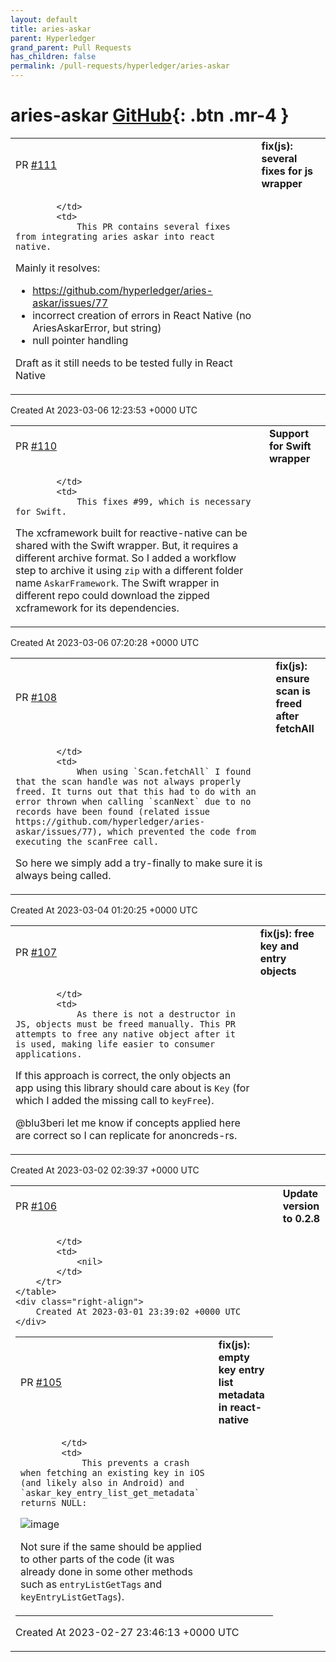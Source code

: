 ```yaml
---
layout: default
title: aries-askar
parent: Hyperledger
grand_parent: Pull Requests
has_children: false
permalink: /pull-requests/hyperledger/aries-askar
---
```


# aries-askar <span class="fs-3 right-align">[GitHub](https://github.com/hyperledger/aries-askar){: .btn .mr-4 }</span>


<div>
    <table>
        <tr>
            <td>
                PR <a href="https://github.com/hyperledger/aries-askar/pull/111" class=".btn">#111</a>
            </td>
            <td>
                <b>
                    fix(js): several fixes for js wrapper
                </b>
            </td>
        </tr>
        <tr>
            <td>
                
            </td>
            <td>
                This PR contains several fixes from integrating aries askar into react native. 

Mainly it resolves:
- https://github.com/hyperledger/aries-askar/issues/77
- incorrect creation of errors in React Native (no AriesAskarError, but string)
- null pointer handling

Draft as it still needs to be tested fully in React Native
            </td>
        </tr>
    </table>
    <div class="right-align">
        Created At 2023-03-06 12:23:53 +0000 UTC
    </div>
</div>

<div>
    <table>
        <tr>
            <td>
                PR <a href="https://github.com/hyperledger/aries-askar/pull/110" class=".btn">#110</a>
            </td>
            <td>
                <b>
                    Support for Swift wrapper
                </b>
            </td>
        </tr>
        <tr>
            <td>
                
            </td>
            <td>
                This fixes #99, which is necessary for Swift.

The xcframework built for reactive-native can be shared with the Swift wrapper. But, it requires a different archive format. So I added a workflow step to archive it using `zip` with a different folder name `AskarFramework`.
The Swift wrapper in different repo could download the zipped xcframework for its dependencies.
            </td>
        </tr>
    </table>
    <div class="right-align">
        Created At 2023-03-06 07:20:28 +0000 UTC
    </div>
</div>

<div>
    <table>
        <tr>
            <td>
                PR <a href="https://github.com/hyperledger/aries-askar/pull/108" class=".btn">#108</a>
            </td>
            <td>
                <b>
                    fix(js): ensure scan is freed after fetchAll
                </b>
            </td>
        </tr>
        <tr>
            <td>
                
            </td>
            <td>
                When using `Scan.fetchAll` I found that the scan handle was not always properly freed. It turns out that this had to do with an error thrown when calling `scanNext` due to no records have been found (related issue https://github.com/hyperledger/aries-askar/issues/77), which prevented the code from executing the scanFree call.

So here we simply add a try-finally to make sure it is always being called.
            </td>
        </tr>
    </table>
    <div class="right-align">
        Created At 2023-03-04 01:20:25 +0000 UTC
    </div>
</div>

<div>
    <table>
        <tr>
            <td>
                PR <a href="https://github.com/hyperledger/aries-askar/pull/107" class=".btn">#107</a>
            </td>
            <td>
                <b>
                    fix(js): free key and entry objects
                </b>
            </td>
        </tr>
        <tr>
            <td>
                
            </td>
            <td>
                As there is not a destructor in JS, objects must be freed manually. This PR attempts to free any native object after it is used, making life easier to consumer applications. 

If this approach is correct, the only objects an app using this library should care about is `Key` (for which I added the missing call to `keyFree`).

@blu3beri let me know if concepts applied here are correct so I can replicate for anoncreds-rs.
            </td>
        </tr>
    </table>
    <div class="right-align">
        Created At 2023-03-02 02:39:37 +0000 UTC
    </div>
</div>

<div>
    <table>
        <tr>
            <td>
                PR <a href="https://github.com/hyperledger/aries-askar/pull/106" class=".btn">#106</a>
            </td>
            <td>
                <b>
                    Update version to 0.2.8
                </b>
            </td>
        </tr>
        <tr>
            <td>
                
            </td>
            <td>
                <nil>
            </td>
        </tr>
    </table>
    <div class="right-align">
        Created At 2023-03-01 23:39:02 +0000 UTC
    </div>
</div>

<div>
    <table>
        <tr>
            <td>
                PR <a href="https://github.com/hyperledger/aries-askar/pull/105" class=".btn">#105</a>
            </td>
            <td>
                <b>
                    fix(js): empty key entry list metadata in react-native
                </b>
            </td>
        </tr>
        <tr>
            <td>
                
            </td>
            <td>
                This prevents a crash  when fetching an existing key in iOS (and likely also in Android) and `askar_key_entry_list_get_metadata` returns NULL:

![image](https://user-images.githubusercontent.com/4800462/221714690-915db1cd-6f8b-43c1-b065-375bce0efdb7.png)

Not sure if the same should be applied to other parts of the code (it was already done in some other methods such as `entryListGetTags` and  `keyEntryListGetTags`).
            </td>
        </tr>
    </table>
    <div class="right-align">
        Created At 2023-02-27 23:46:13 +0000 UTC
    </div>
</div>

